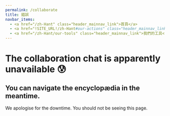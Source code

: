 ```yaml
---
permalink: /collaborate
title: 錯誤
navbar_items:
  - <a href="/zh-Hant" class="header_mainnav_link">首頁</a>
  - <a href="!SITE_URL!/zh-Hant#our-actions" class="header_mainnav_link">我們的行動</a>
  - <a href="/zh-Hant/our-tools" class="header_mainnav_link">我們的工具</a>
---
```


# The collaboration chat is apparently unavailable 😰

## You can navigate the encyclopædia in the meantime.

We apologise for the downtime. You should not be seeing this page.

<!-- This page is compiled mostly to allow internal links checks. It will be overridden at server level in production. -->
